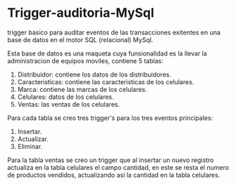 # Trigger-auditoria-MySql
trigger basico para auditar eventos de las transacciones exitentes en una base de datos en el motor SQL (relacional) MySql.


Esta base de datos es una maqueta cuya funsionalidad es la llevar la administracion de equipos moviles, contiene 5 tablas:
1. Distribuidor: contiene los datos de los distribuidores.
2. Caracteristicas: contiene las caracteristicas de los celulares.
3. Marca: contiene las marcas de los celulares.
4. Celulares: datos de los celulares.
5. Ventas: las ventas de los celulares.

Para cada tabla se creo tres trigger's para los tres eventos principales:
 
1. Insertar.
2. Actualizar.
3. Eliminar.

Para la tabla ventas se creo un trigger que al insertar un nuevo registro actualiza en la tabla celulares el campo cantidad, en este se resta el numero de productos vendidos, actualizando asi la cantidad en la tabla celulares.
